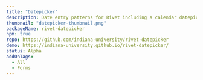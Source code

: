 ```yaml
---
title: "Datepicker"
description: Date entry patterns for Rivet including a calendar datepicker
thumbnail: "datepicker-thumbnail.png"
packageName: rivet-datepicker
npm: true
repo: https://github.com/indiana-university/rivet-datepicker
demo: https://indiana-university.github.io/rivet-datepicker/
status: Alpha
addOnTags:
  - All
  - Forms
---
```


